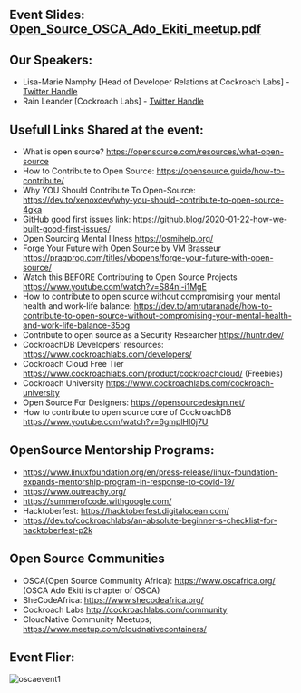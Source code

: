 ## Event Slides: [Open_Source_OSCA_Ado_Ekiti_meetup.pdf](https://github.com/OSCA-Ado-Ekiti/Meetup-Notes/files/7016620/Open_Source_OSCA_Ado_Ekiti_meetup.pdf)

## Our Speakers:
 - Lisa-Marie Namphy [Head of Developer Relations at Cockroach Labs] - [Twitter Handle](https://twitter.com/SWDevAngel)
 - Rain Leander [Cockroach Labs] - [Twitter Handle](https://twitter.com/rainleander)

## Usefull Links Shared at the event:

- What is open source? https://opensource.com/resources/what-open-source
- How to Contribute to Open Source: https://opensource.guide/how-to-contribute/
- Why YOU Should Contribute To Open-Source: https://dev.to/xenoxdev/why-you-should-contribute-to-open-source-4gka
- GitHub good first issues link: https://github.blog/2020-01-22-how-we-built-good-first-issues/
- Open Sourcing Mental Illness https://osmihelp.org/
- Forge Your Future with Open Source by VM Brasseur https://pragprog.com/titles/vbopens/forge-your-future-with-open-source/
- Watch this BEFORE Contributing to Open Source Projects https://www.youtube.com/watch?v=S84nl-i1MgE
- How to contribute to open source without compromising your mental health and work-life balance: https://dev.to/amrutaranade/how-to-contribute-to-open-source-without-compromising-your-mental-health-and-work-life-balance-35og
- Contribute to open source as a Security Researcher https://huntr.dev/
- CockroachDB Developers' resources: https://www.cockroachlabs.com/developers/
- Cockroach Cloud Free Tier https://www.cockroachlabs.com/product/cockroachcloud/ (Freebies)
- Cockroach University https://www.cockroachlabs.com/cockroach-university
- Open Source For Designers: https://opensourcedesign.net/
- How to contribute to open source core of CockroachDB https://www.youtube.com/watch?v=6gmplHI0j7U

## OpenSource Mentorship Programs: 
- https://www.linuxfoundation.org/en/press-release/linux-foundation-expands-mentorship-program-in-response-to-covid-19/
- https://www.outreachy.org/
- https://summerofcode.withgoogle.com/
- Hacktoberfest: https://hacktoberfest.digitalocean.com/
- https://dev.to/cockroachlabs/an-absolute-beginner-s-checklist-for-hacktoberfest-p2k

## Open Source Communities

- OSCA(Open Source Community Africa): https://www.oscafrica.org/ (OSCA Ado Ekiti is chapter of OSCA)
- SheCodeAfrica: https://www.shecodeafrica.org/
- Cockroach Labs http://cockroachlabs.com/community
- CloudNative Community Meetups; https://www.meetup.com/cloudnativecontainers/ 

## Event Flier: 
![oscaevent1](https://user-images.githubusercontent.com/85078495/130115879-6063b34d-bfbc-4e65-b82b-17197184fc12.jpeg)

